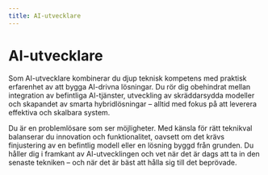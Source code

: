 ```yaml
---
title: AI-utvecklare
---
```


AI-utvecklare
===================

Som AI-utvecklare kombinerar du djup teknisk kompetens med praktisk erfarenhet av att bygga AI-drivna lösningar. Du rör dig obehindrat mellan integration av befintliga AI-tjänster, utveckling av skräddarsydda modeller och skapandet av smarta hybridlösningar – alltid med fokus på att leverera effektiva och skalbara system.

Du är en problemlösare som ser möjligheter. Med känsla för rätt teknikval balanserar du innovation och funktionalitet, oavsett om det krävs finjustering av en befintlig modell eller en lösning byggd från grunden. Du håller dig i framkant av AI-utvecklingen och vet när det är dags att ta in den senaste tekniken – och när det är bäst att hålla sig till det beprövade.
